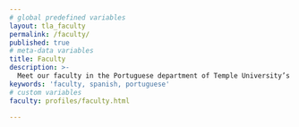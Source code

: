 ```yaml
---
# global predefined variables
layout: tla_faculty
permalink: /faculty/
published: true
# meta-data variables
title: Faculty
description: >-
  Meet our faculty in the Portuguese department of Temple University’s College of Liberal Arts!
keywords: 'faculty, spanish, portuguese'
# custom variables
faculty: profiles/faculty.html

---
```

